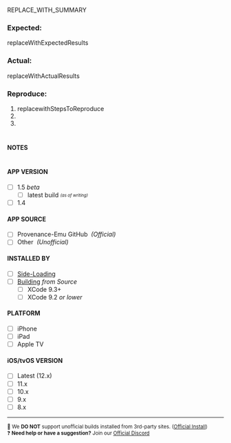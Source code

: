 <!------------------------------------
⚠️⚠️⚠️ READ THE BELOW OR PERISH ⚠️⚠️⚠️

❓❓❓
NEED HELP ?!
HAVE SUGGESTIONS !?
Before posting, join our Discord: https://discord.gg/4TK7PU5
❓❓❓

--------------------------------------

🚫 We DO NOT support unofficial 3rd-party installations (buildstore, iemulators, tweakbox, etc…). 🚫
🚫 Delete and use official install: https://git.io/vxABg 🚫

--------------------------------------

⚠️ BUG REPORTS & FEATURE REQUESTS ONLY!
Please tell us as much information as possible and fill out ALL of the sections below!!

🔵   If you think you have a valid bug report and have read the above 🔵  
🔴 Fill out the template below. 🔴
🚫 Reports that do not use the template will be locked immediately .🚫

⚠️⚠️⚠️        ABOVE HERE IS ALL COMMENT CODE AND WON'T BE SEEN          ⚠️⚠️⚠️
⚠️⚠️⚠️  START AND EDIT REPORT BELOW THIS LINE (No need to delete above) ⚠️⚠️⚠️
------------------------------------------------------------>
<!----------- BEGIN HERE --------------->

REPLACE_WITH_SUMMARY

### Expected:  <!--- What did you expect to happen? -->

replaceWithExpectedResults

### Actual:  <!--- What happened instead? -->

replaceWithActualResults

### Reproduce:  <!--- What are steps we can follow to reproduce this issue? -->

1. replacewithStepsToReproduce
2. 
3. 

#
#### NOTES  <!--- Notes, Insights or Suggestions? Write them below -->

#
<!--------------------------------
☑️ REQUIRED - Check boxes AFTER posting!
--------------------------------->

#### APP VERSION

- [ ] 1.5 *beta*
  - [ ] latest build <sub><sup>*(as of writing)*</sup></sub>
- [ ] 1.4

#### APP SOURCE

- [ ] Provenance-Emu GitHub  *&nbsp;(Official)*
- [ ] Other  *&nbsp;(Unofficial)*

#### INSTALLED BY <!-- These are the only methods of installing supported -->

- [ ] [Side-Loading](https://git.io/vpYzf)
- [ ] [Building](https://git.io/vpYzv) *from Source*
  - [ ] XCode 9.3+
  - [ ] XCode 9.2 *or lower*

#### PLATFORM

- [ ] iPhone
- [ ] iPad
- [ ] Apple TV

#### iOS/tvOS VERSION

- [ ] Latest (12.x)
- [ ] 11.x
- [ ] 10.x
- [ ] 9.x
- [ ] 8.x

--------------------------------------
<sup> 🚫 We **DO NOT** support unofficial builds installed from 3rd-party sites. ([Official Install](https://git.io/vxABg)) </sup><br><sup> ❓ **Need help or have a suggestion?** Join our [Official Discord](https://discord.gg/4TK7PU5) </sup><br>
